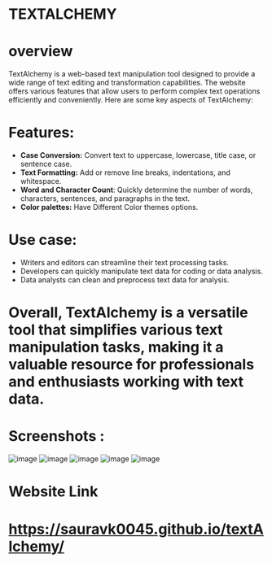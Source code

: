 
# TEXTALCHEMY

# overview
 
TextAlchemy is a web-based text manipulation tool designed to provide a wide range of text editing and transformation capabilities. The website offers various features that allow users to perform complex text operations efficiently and conveniently. Here are some key aspects of TextAlchemy:

# Features:
 * **Case Conversion:** Convert text to uppercase, lowercase, title case, or sentence case.
 * **Text Formatting:** Add or remove line breaks, indentations, and whitespace.
 * **Word and Character Count**: Quickly determine the number of words, characters, sentences, and paragraphs in the text.
 *  **Color palettes:** Have Different Color themes options.
# Use case:
 * Writers and editors can streamline their text processing tasks.
 * Developers can quickly manipulate text data for coding or data analysis.
 * Data analysts can clean and preprocess text data for analysis.
# Overall, TextAlchemy is a versatile tool that simplifies various text manipulation tasks, making it a valuable resource for professionals and enthusiasts working with text data.

# Screenshots :
![image](https://github.com/Sauravk0045/textAlchemy/assets/170123208/44525698-f1b3-43b2-9e51-510e279a3d06)
![image](https://github.com/Sauravk0045/textAlchemy/assets/170123208/2909d466-d9d5-4da6-ab4c-8142debf73b7)
![image](https://github.com/Sauravk0045/textAlchemy/assets/170123208/c5ee51b8-5acc-4054-917a-d00b002c4488)
![image](https://github.com/Sauravk0045/textAlchemy/assets/170123208/37c2702a-94cf-4884-a0cc-e0324c2d4846)
![image](https://github.com/Sauravk0045/textAlchemy/assets/170123208/cfc617e6-fdbf-41b2-bb75-4bfb407dde19)

# Website Link
# https://sauravk0045.github.io/textAlchemy/

